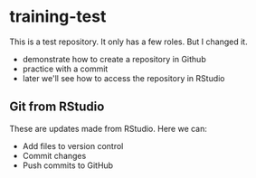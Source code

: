 # training-test

This is a test repository. It only has a few roles. But I changed it.

- demonstrate how to create a repository in Github
- practice with a commit
- later we'll see how to access the repository in RStudio

## Git from RStudio

These are updates made from RStudio. Here we can:

- Add files to version control
- Commit changes
- Push commits to GitHub
